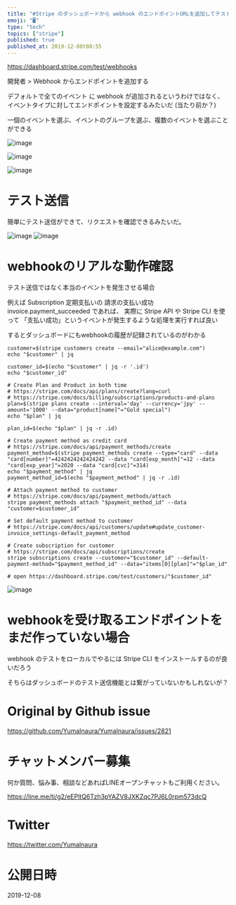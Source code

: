 ```yaml
---
title: "#Stripe のダッシュボードから webhook のエンドポイントURLを追加してテスト送信してみる ( e.g subscriptio"
emoji: "🖥"
type: "tech"
topics: ["stripe"]
published: true
published_at: 2019-12-08t08:55
---
```



https://dashboard.stripe.com/test/webhooks

開発者 > Webhook からエンドポイントを追加する

デフォルトで全てのイベント に webhook が追加されるというわけではなく、イベントタイプに対してエンドポイントを設定するみたいだ
(当たり前か？)

一個のイベントを選ぶ、イベントのグループを選ぶ、複数のイベントを選ぶことができる

![image](https://user-images.githubusercontent.com/13635059/70361444-eef65880-18c4-11ea-81d7-462a5abdb64d.png)

![image](https://user-images.githubusercontent.com/13635059/70361551-4bf20e80-18c5-11ea-81db-5e615469c967.png)

![image](https://user-images.githubusercontent.com/13635059/70361468-02a1bf00-18c5-11ea-9a77-127dbd905712.png)

# テスト送信

簡単にテスト送信ができて、リクエストを確認できるみたいだ。

![image](https://user-images.githubusercontent.com/13635059/70361626-878cd880-18c5-11ea-91e6-0f1553e23dcc.png)
![image](https://user-images.githubusercontent.com/13635059/70361627-88be0580-18c5-11ea-80e4-95d2cd7f31aa.png)

# webhookのリアルな動作確認

テスト送信ではなく本当のイベントを発生させる場合

例えば Subscription 定期支払いの 請求の支払い成功 invoice.payment_succeeded であれば、
実際に Stripe API や Stripe CLI を使って 「支払い成功」というイベントが発生するような処理を実行すれば良い

するとダッシュボードにもwebhookの履歴が記録されているのがわかる


```
customer=$(stripe customers create --email="alice@example.com")
echo "$customer" | jq

customer_id=$(echo "$customer" | jq -r '.id')
echo "$customer_id"

# Create Plan and Product in both time
# https://stripe.com/docs/api/plans/create?lang=curl
# https://stripe.com/docs/billing/subscriptions/products-and-plans
plan=$(stripe plans create --interval='day' --currency='jpy' --amount='1000' --data="product[name]"="Gold special")
echo "$plan" | jq

plan_id=$(echo "$plan" | jq -r .id)

# Create payment method as credit card
# https://stripe.com/docs/api/payment_methods/create
payment_method=$(stripe payment_methods create --type="card" --data "card[number]"=4242424242424242 --data "card[exp_month]"=12 --data "card[exp_year]"=2020 --data "card[cvc]"=314)
echo "$payment_method" | jq
payment_method_id=$(echo "$payment_method" | jq -r .id)

# Attach payment method to customer
# https://stripe.com/docs/api/payment_methods/attach
stripe payment_methods attach "$payment_method_id" --data "customer=$customer_id"

# Set default payment method to customer
# https://stripe.com/docs/api/customers/update#update_customer-invoice_settings-default_payment_method

# Create subscription for customer
# https://stripe.com/docs/api/subscriptions/create
stripe subscriptions create --customer="$customer_id" --default-payment-method="$payment_method_id" --data="items[0][plan]"="$plan_id"

# open https://dashboard.stripe.com/test/customers/"$customer_id"

```

![image](https://user-images.githubusercontent.com/13635059/70361770-0124c680-18c6-11ea-9448-8eeb07e6be43.png)





# webhookを受け取るエンドポイントをまだ作っていない場合

webhook のテストをローカルでやるには Stripe CLI をインストールするのが良いだろう


そちらはダッシュボードのテスト送信機能とは繋がっていないかもしれないが？

# Original by Github issue

https://github.com/YumaInaura/YumaInaura/issues/2821








<!-- Update From Qiita API -->

# チャットメンバー募集


何か質問、悩み事、相談などあればLINEオープンチャットもご利用ください。

https://line.me/ti/g2/eEPltQ6Tzh3pYAZV8JXKZqc7PJ6L0rpm573dcQ





# Twitter


https://twitter.com/YumaInaura


<!-- Update From Qiita API -->



# 公開日時

2019-12-08
